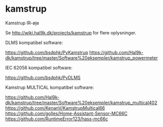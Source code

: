 # kamstrup
Kamstrup IR-øje

Se http://wiki.hal9k.dk/projects/kamstrup for flere oplysninger.

DLMS kompatibel software:

https://github.com/bsdphk/PyKamstrup
https://github.com/Hal9k-dk/kamstrup/tree/master/Software%20eksempler/kamstrup_powermeter

IEC 62056 kompatibel software:

https://github.com/bsdphk/PyDLMS

Kamstrup MULTICAL kompatibel software:

https://github.com/Hal9k-dk/kamstrup/tree/master/Software%20eksempler/kamstrup_multical402
https://github.com/KenanV/KamstrupMultical66
https://github.com/golles/Home-Assistant-Sensor-MC66C
https://github.com/RuntimeError123/hass-mc66c
